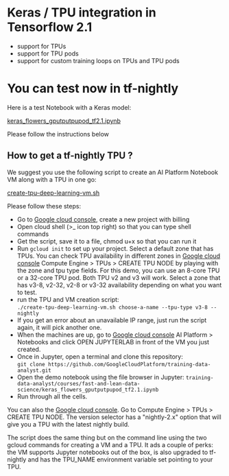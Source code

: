 # Keras / TPU integration in Tensorflow 2.1

 * support for TPUs
 * support for TPU pods
 * support for custom training loops on TPUs and TPU pods
 
# You can test now in tf-nightly

Here is a test Notebook with a Keras model:

[keras_flowers_gputputpupod_tf2.1.ipynb](https://github.com/GoogleCloudPlatform/training-data-analyst/blob/master/courses/fast-and-lean-data-science/keras_flowers_gputputpupod_tf2.1.ipynb)

Please follow the instructions below

## How to get a tf-nightly TPU ?

We suggest you use the following script to create an AI Platform Notebook VM
along with a TPU in one go:

[create-tpu-deep-learning-vm.sh](https://raw.githubusercontent.com/GoogleCloudPlatform/training-data-analyst/master/courses/fast-and-lean-data-science/create-tpu-deep-learning-vm.sh)

Please follow these steps:
 * Go to [Google cloud console](https://console.cloud.google.com/), create a new project with billing
 * Open cloud shell (>_ icon top right) so that you can type shell commands
 * Get the script, save it to a file, chmod u+x so that you can run it
 * Run `gcloud init` to set up your project. Select a default zone that
 has TPUs. You can check TPU availability in different zones in [Google cloud console](https://console.cloud.google.com/)
 Compute Engine > TPUs > CREATE TPU NODE by playing with the zone and tpu type fields. For this
 demo, you can use an 8-core TPU or a 32-core TPU pod. Both TPU v2 and v3 will work.
 Select a zone that has v3-8, v2-32, v2-8 or v3-32 availability depending on what you want to test.
 * run the TPU and VM creation script:<br/>
 `./create-tpu-deep-learning-vm.sh choose-a-name --tpu-type v3-8 --nightly`
 * If you get an error about an unavailable IP range, just run the script again, it will pick another one.
 * When the machines are up, go to [Google cloud console](https://console.cloud.google.com/) AI Platform > Notebooks
 and click OPEN JUPYTERLAB in front of the VM you just created.
 * Once in Jupyter, open a terminal and clone this repository:<br/>
 `git clone https://github.com/GoogleCloudPlatform/training-data-analyst.git`
 * Open the demo notebook using the file browser in Jupyter:
 `training-data-analyst/courses/fast-and-lean-data-science/keras_flowers_gputputpupod_tf2.1.ipynb`
 * Run through all the cells.

You can also the [Google cloud console](https://console.cloud.google.com/). Go to
Compute Engine > TPUs > CREATE TPU NODE. The version selector has a "nightly-2.x"
option that will give you a TPU with the latest nightly build.

The script does the same thing but on the command line using the two
gcloud commands for creating a VM and a TPU. It ads a couple of perks:
the VM supports Jupyter notebooks out of the box, is also upgraded to
tf-nightly and has the TPU_NAME environment variable set pointing to your TPU.